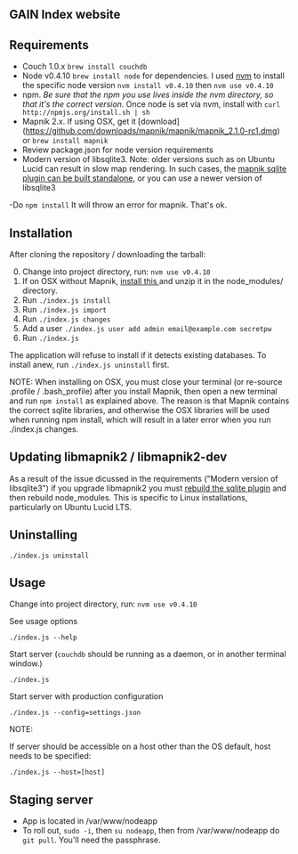 GAIN Index website
------------------

Requirements
------------

- Couch 1.0.x
`brew install couchdb`
- Node v0.4.10
`brew install node` for dependencies.
I used [nvm](https://github.com/creationix/nvm) to install the specific node version
`nvm install v0.4.10` then `nvm use v0.4.10`
- npm. *Be sure that the npm you use lives inside the nvm directory, so that it's the correct version*. Once node is set via nvm, install with `curl http://npmjs.org/install.sh | sh`
- Mapnik 2.x.
 If using OSX, get it [download] (https://github.com/downloads/mapnik/mapnik/mapnik_2.1.0-rc1.dmg) or `brew install mapnik`
- Review package.json for node version requirements
- Modern version of libsqlite3. Note: older versions such as on Ubuntu Lucid can result in slow map rendering. In such cases, the [mapnik sqlite plugin can be built standalone](https://github.com/springmeyer/sqlite3-mapnik), or you can use a newer version of libsqlite3

-Do `npm install` It will throw an error for mapnik. That's ok.

Installation
------------

After cloning the repository / downloading the tarball:

0. Change into project directory, run:
  `nvm use v0.4.10`
1. If on OSX without Mapnik, [install this ](http://cloud.github.com/downloads/mapnik/node-mapnik/node-mapnik-osx-universal-0.5.3-r3191.zip) and unzip it in the node_modules/ directory.
2. Run `./index.js install`
3. Run `./index.js import`
4. Run `./index.js changes`
5. Add a user `./index.js user add admin email@example.com secretpw`
6. Run `./index.js`

The application will refuse to install if it detects existing databases. To
install anew, run `./index.js uninstall` first.

NOTE: When installing on OSX, you must close your terminal (or re-source .profile / .bash_profile) after you install Mapnik, then open a new terminal and run `npm install` as explained above.  The reason is that Mapnik contains the correct sqlite libraries, and otherwise the OSX libraries will be used when running npm install, which will result in a later error when you run ./index.js changes.

Updating libmapnik2 / libmapnik2-dev
------------------------------------

As a result of the issue dicussed in the requirements ("Modern version of libsqlite3") if you upgrade libmapnik2 you must [rebuild the sqlite plugin](https://github.com/springmeyer/sqlite3-mapnik) and then rebuild node_modules.  This is specific to Linux installations, particularly on Ubuntu Lucid LTS.

Uninstalling
------------

    ./index.js uninstall

Usage
-----

Change into project directory, run:
  `nvm use v0.4.10`

See usage options

    ./index.js --help

Start server (`couchdb` should be running as a daemon, or in another terminal window.)

    ./index.js

Start server with production configuration

    ./index.js --config=settings.json

NOTE:

If server should be accessible on a host other than the OS default, host needs
to be specified:

    ./index.js --host=[host]


Staging server
--------------

* App is located in /var/www/nodeapp
* To roll out, `sudo -i`, then `su nodeapp`, then from /var/www/nodeapp do `git pull`.  You'll need the passphrase.
